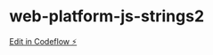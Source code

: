 # web-platform-js-strings2

[Edit in Codeflow ⚡️](https://stackblitz.com/~/github.com/pranavaselva/web-platform-js-strings2)